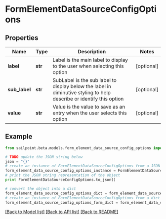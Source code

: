 # FormElementDataSourceConfigOptions


## Properties
Name | Type | Description | Notes
------------ | ------------- | ------------- | -------------
**label** | **str** | Label is the main label to display to the user when selecting this option | [optional] 
**sub_label** | **str** | SubLabel is the sub label to display below the label in diminutive styling to help describe or identify this option | [optional] 
**value** | **str** | Value is the value to save as an entry when the user selects this option | [optional] 

## Example

```python
from sailpoint.beta.models.form_element_data_source_config_options import FormElementDataSourceConfigOptions

# TODO update the JSON string below
json = "{}"
# create an instance of FormElementDataSourceConfigOptions from a JSON string
form_element_data_source_config_options_instance = FormElementDataSourceConfigOptions.from_json(json)
# print the JSON string representation of the object
print FormElementDataSourceConfigOptions.to_json()

# convert the object into a dict
form_element_data_source_config_options_dict = form_element_data_source_config_options_instance.to_dict()
# create an instance of FormElementDataSourceConfigOptions from a dict
form_element_data_source_config_options_form_dict = form_element_data_source_config_options.from_dict(form_element_data_source_config_options_dict)
```
[[Back to Model list]](../README.md#documentation-for-models) [[Back to API list]](../README.md#documentation-for-api-endpoints) [[Back to README]](../README.md)


